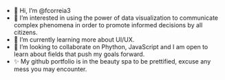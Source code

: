 - 👋 Hi, I’m @fcorreia3
- 👀 I’m interested in using the power of data visualization to communicate complex phenomena in order to promote informed decisions by all citizens. 
- 🌱 I’m currently learning more about UI/UX. 
- 💞️ I’m looking to collaborate on Phython, JavaScript and I am open to learn about fields that push my goals forward.  
- ✨ My github portfolio is in the beauty spa to be prettified, excuse any mess you may encounter.  
